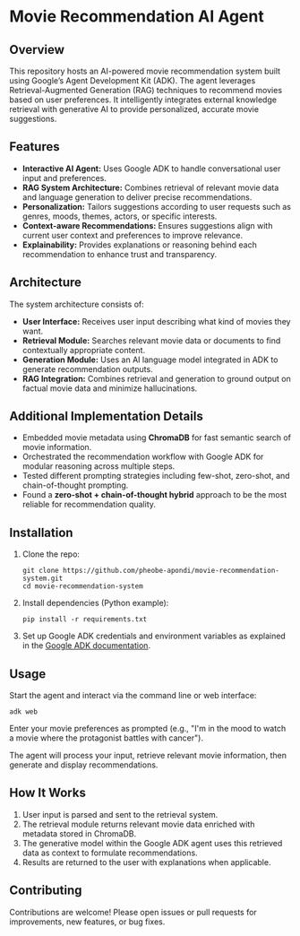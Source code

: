 
# Movie Recommendation AI Agent

## Overview

This repository hosts an AI-powered movie recommendation system built using Google’s Agent Development Kit (ADK). The agent leverages Retrieval-Augmented Generation (RAG) techniques to recommend movies based on user preferences. It intelligently integrates external knowledge retrieval with generative AI to provide personalized, accurate movie suggestions.

## Features

- **Interactive AI Agent:** Uses Google ADK to handle conversational user input and preferences.
- **RAG System Architecture:** Combines retrieval of relevant movie data and language generation to deliver precise recommendations.
- **Personalization:** Tailors suggestions according to user requests such as genres, moods, themes, actors, or specific interests.
- **Context-aware Recommendations:** Ensures suggestions align with current user context and preferences to improve relevance.
- **Explainability:** Provides explanations or reasoning behind each recommendation to enhance trust and transparency.

## Architecture

The system architecture consists of:

- **User Interface:** Receives user input describing what kind of movies they want.
- **Retrieval Module:** Searches relevant movie data or documents to find contextually appropriate content.
- **Generation Module:** Uses an AI language model integrated in ADK to generate recommendation outputs.
- **RAG Integration:** Combines retrieval and generation to ground output on factual movie data and minimize hallucinations.

## Additional Implementation Details

- Embedded movie metadata using **ChromaDB** for fast semantic search of movie information.
- Orchestrated the recommendation workflow with Google ADK for modular reasoning across multiple steps.
- Tested different prompting strategies including few-shot, zero-shot, and chain-of-thought prompting.
- Found a **zero-shot + chain-of-thought hybrid** approach to be the most reliable for recommendation quality.

## Installation

1. Clone the repo:
   ```
   git clone https://github.com/pheobe-apondi/movie-recommendation-system.git
   cd movie-recommendation-system
   ```
2. Install dependencies (Python example):
   ```
   pip install -r requirements.txt
   ```
3. Set up Google ADK credentials and environment variables as explained in the [Google ADK documentation](https://google.github.io/adk-docs/).

## Usage

Start the agent and interact via the command line or web interface:

```
adk web
```

Enter your movie preferences as prompted (e.g., "I'm in the mood to watch a movie where the protagonist battles with cancer").

The agent will process your input, retrieve relevant movie information, then generate and display recommendations.

## How It Works

1. User input is parsed and sent to the retrieval system.
2. The retrieval module returns relevant movie data enriched with metadata stored in ChromaDB.
3. The generative model within the Google ADK agent uses this retrieved data as context to formulate recommendations.
4. Results are returned to the user with explanations when applicable.

## Contributing

Contributions are welcome! Please open issues or pull requests for improvements, new features, or bug fixes.


